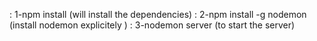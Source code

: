 :   1-npm install (will install the dependencies)
:   2-npm install -g nodemon  (install nodemon explicitely )
:   3-nodemon server (to start the server)